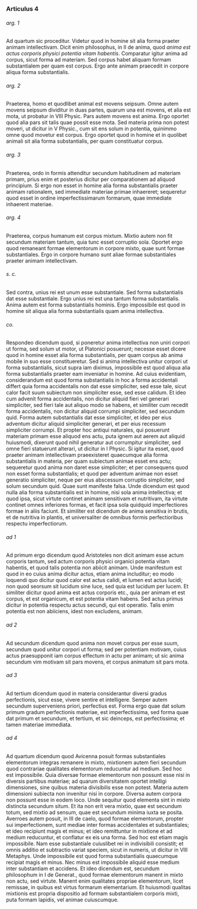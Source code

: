 ### Articulus 4

###### arg. 1
Ad quartum sic proceditur. Videtur quod in homine sit alia forma praeter animam intellectivam. Dicit enim philosophus, in II de anima, quod *anima est actus corporis physici potentia vitam habentis*. Comparatur igitur anima ad corpus, sicut forma ad materiam. Sed corpus habet aliquam formam substantialem per quam est corpus. Ergo ante animam praecedit in corpore aliqua forma substantialis.

###### arg. 2
Praeterea, homo et quodlibet animal est movens seipsum. Omne autem movens seipsum dividitur in duas partes, quarum una est movens, et alia est mota, ut probatur in VIII Physic. Pars autem movens est anima. Ergo oportet quod alia pars sit talis quae possit esse mota. Sed materia prima non potest moveri, ut dicitur in V Physic., cum sit ens solum in potentia, quinimmo omne quod movetur est corpus. Ergo oportet quod in homine et in quolibet animali sit alia forma substantialis, per quam constituatur corpus.

###### arg. 3
Praeterea, ordo in formis attenditur secundum habitudinem ad materiam primam, prius enim et posterius dicitur per comparationem ad aliquod principium. Si ergo non esset in homine alia forma substantialis praeter animam rationalem, sed immediate materiae primae inhaereret; sequeretur quod esset in ordine imperfectissimarum formarum, quae immediate inhaerent materiae.

###### arg. 4
Praeterea, corpus humanum est corpus mixtum. Mixtio autem non fit secundum materiam tantum, quia tunc esset corruptio sola. Oportet ergo quod remaneant formae elementorum in corpore mixto, quae sunt formae substantiales. Ergo in corpore humano sunt aliae formae substantiales praeter animam intellectivam.

###### s. c.
Sed contra, unius rei est unum esse substantiale. Sed forma substantialis dat esse substantiale. Ergo unius rei est una tantum forma substantialis. Anima autem est forma substantialis hominis. Ergo impossibile est quod in homine sit aliqua alia forma substantialis quam anima intellectiva.

###### co.
Respondeo dicendum quod, si poneretur anima intellectiva non uniri corpori ut forma, sed solum ut motor, ut Platonici posuerunt; necesse esset dicere quod in homine esset alia forma substantialis, per quam corpus ab anima mobile in suo esse constitueretur. Sed si anima intellectiva unitur corpori ut forma substantialis, sicut supra iam diximus, impossibile est quod aliqua alia forma substantialis praeter eam inveniatur in homine. Ad cuius evidentiam, considerandum est quod forma substantialis in hoc a forma accidentali differt quia forma accidentalis non dat esse simpliciter, sed esse tale, sicut calor facit suum subiectum non simpliciter esse, sed esse calidum. Et ideo cum advenit forma accidentalis, non dicitur aliquid fieri vel generari simpliciter, sed fieri tale aut aliquo modo se habens, et similiter cum recedit forma accidentalis, non dicitur aliquid corrumpi simpliciter, sed secundum quid. Forma autem substantialis dat esse simpliciter, et ideo per eius adventum dicitur aliquid simpliciter generari, et per eius recessum simpliciter corrumpi. Et propter hoc antiqui naturales, qui posuerunt materiam primam esse aliquod ens actu, puta ignem aut aerem aut aliquid huiusmodi, dixerunt quod nihil generatur aut corrumpitur simpliciter, sed omne fieri statuerunt alterari, ut dicitur in I Physic. Si igitur ita esset, quod praeter animam intellectivam praeexisteret quaecumque alia forma substantialis in materia, per quam subiectum animae esset ens actu; sequeretur quod anima non daret esse simpliciter; et per consequens quod non esset forma substantialis; et quod per adventum animae non esset generatio simpliciter, neque per eius abscessum corruptio simpliciter, sed solum secundum quid. Quae sunt manifeste falsa. Unde dicendum est quod nulla alia forma substantialis est in homine, nisi sola anima intellectiva; et quod ipsa, sicut virtute continet animam sensitivam et nutritivam, ita virtute continet omnes inferiores formas, et facit ipsa sola quidquid imperfectiores formae in aliis faciunt. Et similiter est dicendum de anima sensitiva in brutis, et de nutritiva in plantis, et universaliter de omnibus formis perfectioribus respectu imperfectiorum.

###### ad 1
Ad primum ergo dicendum quod Aristoteles non dicit animam esse actum corporis tantum, sed actum corporis physici organici potentia vitam habentis, et quod talis potentia non abiicit animam. Unde manifestum est quod in eo cuius anima dicitur actus, etiam anima includitur; eo modo loquendi quo dicitur quod calor est actus calidi, et lumen est actus lucidi; non quod seorsum sit lucidum sine luce, sed quia est lucidum per lucem. Et similiter dicitur quod anima est actus corporis etc., quia per animam et est corpus, et est organicum, et est potentia vitam habens. Sed actus primus dicitur in potentia respectu actus secundi, qui est operatio. Talis enim potentia est non abiiciens, idest non excludens, animam.

###### ad 2
Ad secundum dicendum quod anima non movet corpus per esse suum, secundum quod unitur corpori ut forma; sed per potentiam motivam, cuius actus praesupponit iam corpus effectum in actu per animam; ut sic anima secundum vim motivam sit pars movens, et corpus animatum sit pars mota.

###### ad 3
Ad tertium dicendum quod in materia considerantur diversi gradus perfectionis, sicut esse, vivere sentire et intelligere. Semper autem secundum superveniens priori, perfectius est. Forma ergo quae dat solum primum gradum perfectionis materiae, est imperfectissima, sed forma quae dat primum et secundum, et tertium, et sic deinceps, est perfectissima; et tamen materiae immediata.

###### ad 4
Ad quartum dicendum quod Avicenna posuit formas substantiales elementorum integras remanere in mixto, mixtionem autem fieri secundum quod contrariae qualitates elementorum reducuntur ad medium. Sed hoc est impossibile. Quia diversae formae elementorum non possunt esse nisi in diversis partibus materiae; ad quarum diversitatem oportet intelligi dimensiones, sine quibus materia divisibilis esse non potest. Materia autem dimensioni subiecta non invenitur nisi in corpore. Diversa autem corpora non possunt esse in eodem loco. Unde sequitur quod elementa sint in mixto distincta secundum situm. Et ita non erit vera mixtio, quae est secundum totum, sed mixtio ad sensum, quae est secundum minima iuxta se posita. Averroes autem posuit, in III de caelo, quod formae elementorum, propter sui imperfectionem, sunt mediae inter formas accidentales et substantiales; et ideo recipiunt magis et minus; et ideo remittuntur in mixtione et ad medium reducuntur, et conflatur ex eis una forma. Sed hoc est etiam magis impossibile. Nam esse substantiale cuiuslibet rei in indivisibili consistit; et omnis additio et subtractio variat speciem, sicut in numeris, ut dicitur in VIII Metaphys. Unde impossibile est quod forma substantialis quaecumque recipiat magis et minus. Nec minus est impossibile aliquid esse medium inter substantiam et accidens. Et ideo dicendum est, secundum philosophum in I de Generat., quod formae elementorum manent in mixto non actu, sed virtute. Manent enim qualitates propriae elementorum, licet remissae, in quibus est virtus formarum elementarium. Et huiusmodi qualitas mixtionis est propria dispositio ad formam substantialem corporis mixti, puta formam lapidis, vel animae cuiuscumque.

